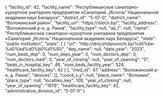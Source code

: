 {
    "facility_id": 42,
    "facility_name": "Республиканское санаторно-курортное унитарное предприятие «Санаторий „Ислочь“ Национальной академии наук Беларуси",
    "district_id": "5-07-0",
    "district_name": "Воложинский район",
    "facility_url": "https:\/\/isloch.by\/",
    "facility_address": "Воложинский р-н, д. Раков",
    "facility_type": null,
    "ap_1": null,
    "name": "Республиканское санаторно-курортное унитарное предприятие «Санаторий „Ислочь“ Национальной академии наук Беларуси",
    "state": "public institution",
    "stats": [
        {
            "url": "http:\/\/droczhdanovichi.by\/%d0%be-%d0%bd%d0%b0%d1%81\/",
            "dep_name": null,
            "date_year": "2023",
            "num_beds_dep": 0,
            "num_deps_year": 0,
            "num_doctors_dep": 0,
            "num_doctors_med": 0,
            "year_of_closing": null,
            "year_of_opening": "0",
            "beds_in_hospital_key": 46,
            "num_beds_facility_year": 524,
            "healthcare_facility_key": 42
        }
    ],
    "med_id": 47,
    "address": "Воложинский р-н, д. Раков",
    "devices": [],
    "coord_x_y": null,
    "place_name": "Воложин",
    "place_type": null,
    "localties_key": 109,
    "year_of_closing": null,
    "year_of_opening": "1976",
    "healthcare_facility_key": 42,
    "administrative_division_id": "5-07-0"
}
